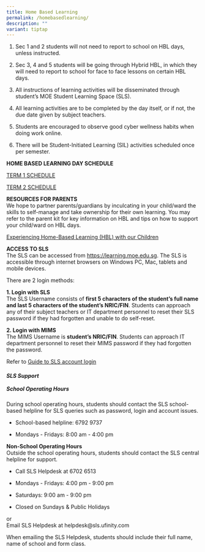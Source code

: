 ```yaml
---
title: Home Based Learning
permalink: /homebasedlearning/
description: ""
variant: tiptap
---
```

<ol data-tight="true" class="tight">
<li>
<p>Sec 1 and 2 students will not need to report to school on HBL days, unless
instructed.</p>
</li>
<li>
<p>Sec 3, 4 and 5 students will be going through Hybrid HBL, in which they
will need to report to school for face to face lessons on certain HBL days.</p>
</li>
<li>
<p>All instructions of learning activities will be disseminated through student’s
MOE Student Learning Space (SLS).</p>
</li>
<li>
<p>All learning activities are to be completed by the day itself, or if not,
the due date given by subject teachers.</p>
</li>
<li>
<p>Students are encouraged to observe good cyber wellness habits when doing
work online.</p>
</li>
<li>
<p>There will be Student-Initiated Learning (SIL) activities scheduled once
per semester.</p>
<p></p>
</li>
</ol>
<p><strong>HOME BASED LEARNING DAY SCHEDULE</strong>
</p>
<p><a href="https://docs.google.com/document/d/1kG0olkhzmown2GwFgNh5e3z2tZwoFO4n4Rk3uEwasVU/edit?tab=t.0" rel="noopener nofollow" target="_blank">TERM 1 SCHEDULE</a>
</p>
<p><a href="https://docs.google.com/document/d/1dJAb2i2SVoCN4aP8qgeO7GmbtuinlJJh41I2MBIfYJA/edit?tab=t.0" rel="noopener nofollow" target="_blank">TERM 2 SCHEDULE</a>
</p>
<p><strong>RESOURCES FOR PARENTS</strong> 
<br>We hope to partner parents/guardians by inculcating in your child/ward
the skills to self-manage and take ownership for their own learning. You
may refer to the parent kit for key information on HBL and tips on how
to support your child/ward on HBL days.</p>
<p><a href="https://drive.google.com/file/d/13-KdRV08w2D5K7H8zi-oVMyC-s5KIn-V/view?usp=sharing" rel="noopener noreferrer nofollow" target="_blank">Experiencing Home-Based Learning (HBL) with our Children</a>
</p>
<p><strong>ACCESS TO SLS</strong>
<br>The SLS can be accessed from&nbsp;<a href="https://learning.moe.edu.sg/" rel="noopener noreferrer nofollow" target="_blank">https://learning.moe.edu.sg</a>. The
SLS is accessible through internet browsers on Windows PC, Mac, tablets
and mobile devices.&nbsp;</p>
<p>There are 2 login methods:</p>
<p><strong>1. Login with SLS</strong>
<br>The SLS Username consists of&nbsp;<strong>first 5 characters of the student’s full name and last 5 characters of the student’s NRIC/FIN</strong>.
Students can approach any of their subject teachers or IT department personnel
to reset their SLS password if they had forgotten and unable to do self-reset.&nbsp;</p>
<p><strong>2. Login with MIMS</strong>
<br>The MIMS Username is&nbsp;<strong>student’s NRIC/FIN</strong>. Students
can approach IT department personnel to reset their MIMS password if they
had forgotten the password.</p>
<p>Refer to&nbsp;<a href="https://www.learning.moe.edu.sg/login-troubleshooting/authentication/how-to-log-in-student/" rel="noopener nofollow" target="_blank">Guide to SLS account login</a>
<a href="https://www.learning.moe.edu.sg/login-troubleshooting/authentication/how-to-log-in-student/" rel="noopener noreferrer nofollow" target="_blank">
<br>
</a>
</p>
<h5><strong>SLS Support</strong> <br><br><strong>School Operating Hours</strong><br></h5>
<p>During school operating hours, students should contact the SLS school-based
helpline for SLS queries such as&nbsp;password, login and account issues.</p>
<ul data-tight="true" class="tight">
<li>
<p>School-based helpline: 6792 9737</p>
</li>
<li>
<p>Mondays - Fridays: 8:00 am - 4:00 pm</p>
</li>
</ul>
<p><strong>Non-School Operating Hours</strong>&nbsp;
<br>Outside the school operating hours, students should contact the SLS central
helpline for support.</p>
<ul data-tight="true" class="tight">
<li>
<p>Call SLS Helpdesk at 6702 6513</p>
</li>
<li>
<p>Mondays - Fridays: 4:00 pm - 9:00 pm</p>
</li>
<li>
<p>Saturdays: 9:00 am - 9:00 pm</p>
</li>
<li>
<p>Closed on Sundays &amp; Public Holidays</p>
</li>
</ul>
<p>or
<br>Email SLS Helpdesk at helpdesk@sls.ufinity.com</p>
<p>When emailing the SLS Helpdesk, students should include their full name,
name of school and form class.</p>